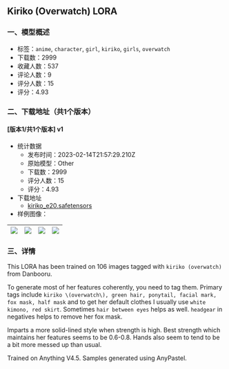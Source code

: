 ## Kiriko (Overwatch) LORA
### 一、模型概述

- 标签：`anime`, `character`, `girl`, `kiriko`, `girls`, `overwatch`
- 下载数：2999
- 收藏人数：537
- 评论人数：9
- 评分人数：15
- 评分：4.93

### 二、下载地址（共1个版本）

#### [版本1/共1个版本] v1

- 统计数据
  - 发布时间：2023-02-14T21:57:29.210Z
  - 原始模型：Other
  - 下载数：2999
  - 评分人数：15
  - 评分：4.93
- 下载地址
  - [kiriko_e20.safetensors](https://civitai.com/api/download/models/9542)
- 样例图像：

| <img src="https://image.civitai.com/xG1nkqKTMzGDvpLrqFT7WA/696040e8-a24a-46dd-6383-9646fc921900/width=450/92118.jpeg" /> | <img src="https://image.civitai.com/xG1nkqKTMzGDvpLrqFT7WA/2276dbc5-2d0a-4c91-2c3a-9c12ab2c1c00/width=450/92123.jpeg" /> | <img src="https://image.civitai.com/xG1nkqKTMzGDvpLrqFT7WA/bbaee60d-13fb-4575-a0ee-66d5f54ac400/width=450/92122.jpeg" /> | <img src="https://image.civitai.com/xG1nkqKTMzGDvpLrqFT7WA/7ae06248-1043-4f58-5ce0-e4e512bee100/width=450/92121.jpeg" /> |
| ---- | ---- | ---- | ---- |


### 三、详情
<p>This LORA has been trained on 106 images tagged with <code>kiriko (overwatch)</code> from Danbooru.</p><p></p><p>To generate most of her features coherently, you need to tag them. Primary tags include <code>kiriko \(overwatch\), green hair, ponytail, facial mark, fox mask, half mask</code> and to get her default clothes I usually use <code>white kimono, red skirt</code>. Sometimes <code>hair between eyes</code> helps as well. <code>headgear</code> in negatives helps to remove her fox mask.</p><p></p><p>Imparts a more solid-lined style when strength is high. Best strength which maintains her features seems to be 0.6-0.8. Hands also seem to tend to be a bit more messed up than usual.</p><p></p><p>Trained on Anything V4.5. Samples generated using AnyPastel.</p>